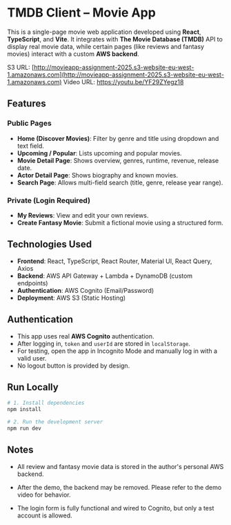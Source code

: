 # TMDB Client – Movie App

This is a single-page movie web application developed using **React**, **TypeScript**, and **Vite**. It integrates with **The Movie Database (TMDB)** API to display real movie data, while certain pages (like reviews and fantasy movies) interact with a custom **AWS backend**.

S3 URL: [http://movieapp-assignment-2025.s3-website-eu-west-1.amazonaws.com](http://movieapp-assignment-2025.s3-website-eu-west-1.amazonaws.com)
Video URL: https://youtu.be/YF29ZYegz18

## Features

### Public Pages
- **Home (Discover Movies)**: Filter by genre and title using dropdown and text field.
- **Upcoming / Popular**: Lists upcoming and popular movies.
- **Movie Detail Page**: Shows overview, genres, runtime, revenue, release date.
- **Actor Detail Page**: Shows biography and known movies.
- **Search Page**: Allows multi-field search (title, genre, release year range).

### Private (Login Required)
- **My Reviews**: View and edit your own reviews.
- **Create Fantasy Movie**: Submit a fictional movie using a structured form.

## Technologies Used

- **Frontend**: React, TypeScript, React Router, Material UI, React Query, Axios
- **Backend**: AWS API Gateway + Lambda + DynamoDB (custom endpoints)
- **Authentication**: AWS Cognito (Email/Password)
- **Deployment**: AWS S3 (Static Hosting)

## Authentication

- This app uses real **AWS Cognito** authentication.
- After logging in, `token` and `userId` are stored in `localStorage`.
- For testing, open the app in Incognito Mode and manually log in with a valid user.
- No logout button is provided by design.

## Run Locally

```bash
# 1. Install dependencies
npm install

# 2. Run the development server
npm run dev
```

## Notes
- All review and fantasy movie data is stored in the author's personal AWS backend.

- After the demo, the backend may be removed. Please refer to the demo video for behavior.

- The login form is fully functional and wired to Cognito, but only a test account is allowed.